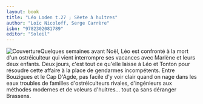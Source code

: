 ```yaml
---
layout: book
title: "Léo Loden t.27 ; Sèete à huîtres"
author: "Loïc Nicoloff, Serge Carrère"
isbn: "9782302081789"
editor: "Soleil"
---
```

![Couverture](/img/9782302081789.jpg)Quelques semaines avant Noël, Léo est confronté à la mort d'un ostréiculteur qui vient interrompre ses vacances avec Marlène et leurs deux enfants. Deux jours, c'est tout ce qu'elle laisse à Léo et Tonton pour résoudre cette affaire à la place de gendarmes incompétents. Entre Bouzigues et le Cap D'Agde, pas facile d'y voir clair quand on nage dans les eaux troubles de familles d'ostréiculteurs rivales, d'ingénieurs aux méthodes modernes et de voleurs d'huitres... tout ça sans déranger Brassens.
